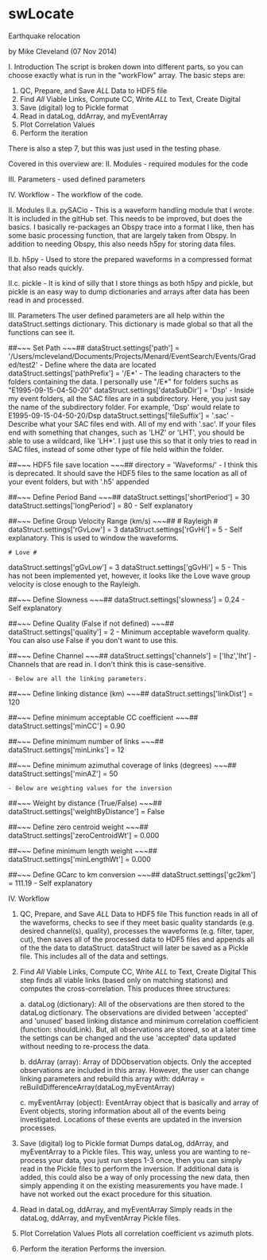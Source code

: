 swLocate
========

Earthquake relocation

by Mike Cleveland (07 Nov 2014)



I. Introduction
The script is broken down into different parts, so you can choose exactly what is run
in the "workFlow" array. The basic steps are:

1. QC, Prepare, and Save *ALL* Data to HDF5 file 
2. Find *All* Viable Links, Compute CC, Write *ALL* to Text, Create Digital
3. Save (digital) log to Pickle format
4. Read in dataLog, ddArray, and myEventArray
5. Plot Correlation Values
6. Perform the iteration

There is also a step 7, but this was just used in the testing phase.

Covered in this overview are:
II. Modules 
	- required modules for the code
	
III. Parameters 
	- used defined parameters
	
IV. Workflow
	- The workflow of the code.


II. Modules
II.a. pySACio - This is a waveform handling module that I wrote. It is included in the 
					gitHub set. This needs to be improved, but does the basics. I basically
					re-packages an Obspy trace into a format I like, then has some basic
					processing function, that are largely taken from Obspy. In addition
					to needing Obspy, this also needs h5py for storing data files.
					
II.b. h5py - Used to store the prepared waveforms in a compressed format that also reads
				quickly.

II.c. pickle - It is kind of silly that I store things as both h5py and pickle, but pickle
					is an easy way to dump dictionaries and arrays after data has been
					read in and processed.

III. Parameters
The user defined parameters are all help within the dataStruct.settings dictionary. This
dictionary is made global so that all the functions can see it.

##~~~ Set Path ~~~##
dataStruct.settings['path'] = '/Users/mcleveland/Documents/Projects/Menard/EventSearch/Events/Graded/test2'
	- Define where the data are located
dataStruct.settings['pathPrefix'] = '/E*'
	- The leading characters to the folders containing the data. I personally use "/E*" for
		folders suchs as "E1995-09-15-04-50-20"
dataStruct.settings['dataSubDir'] = 'Dsp'
	- Inside my event folders, all the SAC files are in a subdirectory. Here, you just say the 
		name of the subdirectory folder. For example, 'Dsp' would relate to 
		E1995-09-15-04-50-20/Dsp
dataStruct.settings['fileSuffix'] = '.sac'
	- Describe what your SAC files end with. All of my end with '.sac'. If your files
		end with something that changes, such as 'LHZ' or 'LHT', you should be able to
		use a wildcard, like 'LH*'. I just use this so that it only tries to read in SAC
		files, instead of some other type of file held within the folder.

##~~~ HDF5 file save location ~~~##
directory = 'Waveforms/'
	- I think this is deprecated. It should save the HDF5 files to the same location
		as all of your event folders, but with '.h5' appended

##~~~ Define Period Band ~~~##
dataStruct.settings['shortPeriod'] = 30
dataStruct.settings['longPeriod']  = 80
	- Self explanatory

##~~~ Define Group Velocity Range (km/s) ~~~##
	# Rayleigh #
dataStruct.settings['rGvLow'] = 3
dataStruct.settings['rGvHi']  = 5
	- Self explanatory. This is used to window the waveforms.

	# Love #
dataStruct.settings['gGvLow'] = 3
dataStruct.settings['gGvHi']  = 5
	- This has not been implemented yet, however, it looks like the Love wave group
		velocity is close enough to the Rayleigh.
	
##~~~ Define Slowness ~~~##
dataStruct.settings['slowness'] = 0.24
	- Self explanatory

##~~~ Define Quality (False if not defined) ~~~##
dataStruct.settings['quality'] = 2
	- Minimum acceptable waveform quality. You can also use False if you don't want to use
		this.

##~~~ Define Channel ~~~##
dataStruct.settings['channels'] = ['lhz','lht']
	- Channels that are read in. I don't think this is case-sensitive.

	- Below are all the linking parameters.
##~~~ Define linking distance (km) ~~~##
dataStruct.settings['linkDist'] = 120

##~~~ Define minimum acceptable CC coefficient ~~~##
dataStruct.settings['minCC'] = 0.90

##~~~ Define minimum number of links ~~~##
dataStruct.settings['minLinks'] = 12

##~~~ Define minimum azimuthal coverage of links (degrees) ~~~##
dataStruct.settings['minAZ'] = 50

	- Below are weighting values for the inversion
##~~~ Weight by distance (True/False) ~~~##
dataStruct.settings['weightByDistance'] = False

##~~~ Define zero centroid weight ~~~##
dataStruct.settings['zeroCentroidWt'] = 0.000

##~~~ Define minimum length weight ~~~##
dataStruct.settings['minLengthWt'] = 0.000

##~~~ Define GCarc to km conversion ~~~##
dataStruct.settings['gc2km'] = 111.19
	- Self explanatory


IV. Workflow
1. QC, Prepare, and Save *ALL* Data to HDF5 file 
	This function reads in all of the waveforms, checks to see if they meet basic quality
	standards (e.g. desired channel(s), quality), processes the waveforms (e.g. filter, 
	taper, cut), then saves all of the processed data to HDF5 files and appends all of the
	the data to dataStruct. dataStruct will later be saved as a Pickle file. This includes
	all of the data and settings.
	
2. Find *All* Viable Links, Compute CC, Write *ALL* to Text, Create Digital
	This step finds all viable links (based only on matching stations) and computes the
	cross-correlation. This produces three structures:
	
	a. dataLog (dictionary): All of the observations are then stored to the dataLog dictionary. 
		The	observations are divided between 'accepted' and 'unused' based linking distance
		and minimum correlation coefficient (function: shouldLink). But, all observations 
		are stored, so at a later time the settings can be changed and the use 'accepted' 
		data updated without needing to re-process the data.
	
	b. ddArray (array): Array of DDObservation objects. Only the accepted observations
		are included in this array. However, the user can change linking parameters and
		rebuild this array with:
			ddArray = reBuildDifferenceArray(dataLog,myEventArray)
	
	c. myEventArray (object): EventArray object that is basically and array of Event objects,
		storing information about all of the events being investigated. Locations of these
		events are updated in the inversion processes.
	
3. Save (digital) log to Pickle format
	Dumps dataLog, ddArray, and myEventArray to a Pickle files. This way, unless you are 
	wanting to re-process your data, you just run steps 1-3 once, then you can simply read 
	in the Pickle files to perform the inversion. If additional data is added, this could
	also be a way of only processing the new data, then simply appending it on the existing
	measurements you have made. I have not worked out the exact procedure for this situation.
	
4. Read in dataLog, ddArray, and myEventArray
	Simply reads in the dataLog, ddArray, and myEventArray Pickle files.
	
5. Plot Correlation Values
	Plots all correlation coefficient vs azimuth plots.
	
6. Perform the iteration
	Performs the inversion.


